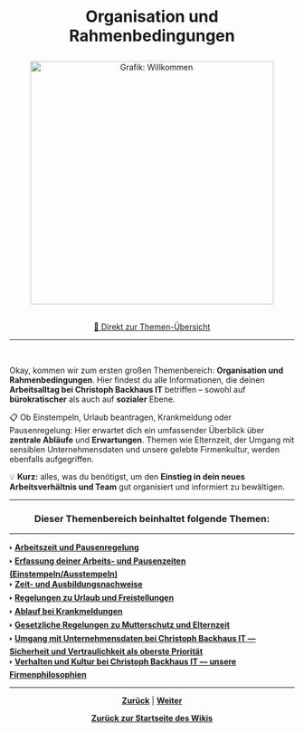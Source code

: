 # <p align="center">Organisation und Rahmenbedingungen</p>

<div align="center">
  <img src="https://github.com/user-attachments/assets/e9ba209e-c3d1-4cd1-bcbf-f91f38973a1a"
       alt="Grafik: Willkommen"
       width="430" />
</div>

<br>

<p align="center"><a href="#dieser-themenbereich-beinhaltet-folgende-themen">🚀 Direkt zur Themen-Übersicht</a></p>

--- 
<br>

Okay, kommen wir zum ersten großen Themenbereich: **Organisation und Rahmenbedingungen**. Hier findest du alle Informationen, die deinen **Arbeitsalltag bei Christoph Backhaus IT** betriffen – sowohl auf **bürokratischer** als auch auf **sozialer** Ebene.

📋 Ob Einstempeln, Urlaub beantragen, Krankmeldung oder Pausenregelung: Hier erwartet dich ein umfassender Überblick über **zentrale Abläufe** und **Erwartungen**. Themen wie Elternzeit, der Umgang mit sensiblen Unternehmensdaten und unsere gelebte Firmenkultur, werden ebenfalls aufgegriffen. 

💡 **Kurz:** alles, was du benötigst, um den **Einstieg in dein neues Arbeitsverhältnis und Team** gut organisiert und informiert zu bewältigen.

---

### <p align="center">Dieser Themenbereich beinhaltet folgende Themen:</p>

---

🢒 [**Arbeitszeit und Pausenregelung**](/docs/01-organisation/01-arbeits_und_pausenzeiten/README.md)</br>
🢒 [**Erfassung deiner Arbeits- und Pausenzeiten (Einstempeln/Ausstempeln)**](/docs/01-organisation/02-zeiterfassung/README.md) </br>
🢒 [**Zeit- und Ausbildungsnachweise**](/docs/01-organisation/03-zeit_und_ausbildungsnachweise/README.md) </br>
🢒 [**Regelungen zu Urlaub und Freistellungen**](/docs/01-organisation/04-urlaub/README.md) </br>
🢒 [**Ablauf bei Krankmeldungen**](/docs/01-organisation/05-krankmeldungen/README.md) </br>
🢒 [**Gesetzliche Regelungen zu Mutterschutz und Elternzeit**](/docs/01-organisation/06-mutterschutz_und_elternzeit/README.md) </br>
🢒 [**Umgang mit Unternehmensdaten bei Christoph Backhaus IT — Sicherheit und Vertraulichkeit als oberste Priorität**](/docs/01-organisation/07-datenschutz/README.md) </br>
🢒 [**Verhalten und Kultur bei Christoph Backhaus IT — unsere Firmenphilosophien**](/docs/01-organisation/08-firmenphilosophie/README.md) </br>

---

<p align="center">
<a href="/docs/00-willkommen/03-styleguide/00-platzhalter/02-vorschau/README.md"><strong>Zurück</strong></a> | 
<a href="/docs/01-organisation/01-arbeits_und_pausenzeiten/README.md"><strong>Weiter</strong></a>
</p>

<p align="center"><a href="/docs/00-willkommen/README.md"><strong>Zurück zur Startseite des Wikis</strong></a></p>


